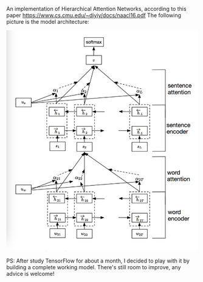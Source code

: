 An implementation of Hierarchical Attention Networks,
according to this paper https://www.cs.cmu.edu/~diyiy/docs/naacl16.pdf
The following picture is the model architecture:

![](https://github.com/Carl-Xie/HAN-Tensorflow/blob/master/han.png)

PS: After study TensorFlow for about a month, I decided to play with it by building
a complete working model. There's still room to improve, any advice is welcome!